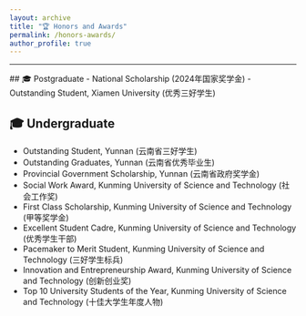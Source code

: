 ```yaml
---
layout: archive
title: "🏆 Honors and Awards"
permalink: /honors-awards/
author_profile: true
---
```

<hr>
## 🎓 Postgraduate
- National Scholarship (2024年国家奖学金)
- Outstanding Student, Xiamen University (优秀三好学生)

## 🎓 Undergraduate
- Outstanding Student, Yunnan (云南省三好学生)
- Outstanding Graduates, Yunnan (云南省优秀毕业生)
- Provincial Government Scholarship, Yunnan (云南省政府奖学金)
- Social Work Award, Kunming University of Science and Technology (社会工作奖)
- First Class Scholarship, Kunming University of Science and Technology (甲等奖学金)
- Excellent Student Cadre, Kunming University of Science and Technology (优秀学生干部)
- Pacemaker to Merit Student, Kunming University of Science and Technology (三好学生标兵)
- Innovation and Entrepreneurship Award, Kunming University of Science and Technology (创新创业奖)
- Top 10 University Students of the Year, Kunming University of Science and Technology (十佳大学生年度人物)